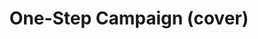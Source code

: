 --- 
layout: gallery
draft: false
docset: transportation
docsetTitle: Transportation access
bundle: walking
bundleTitle: Walking
date: 
displaydate: 
title: One-Step Campaign (cover)
author: 
citation: 
featured: one-step1.jpg
featuredAlt: 
detailedDescr: 
embed: 
embedTitle: 
text: 
mapembed: 
audio: 
audioTitle: 
audioTranscript: 
video: 
videoTitle: 
relTitle: 
relImg: 
relImgAlt: 
relLink: 
eventname: 
caption: 
archive_source: 
source_link: 
copyright: 
--- 